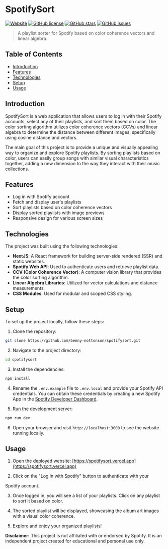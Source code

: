 # SpotifySort

[![Website](https://img.shields.io/website?label=Check%20it%20out&style=flat-square&url=https%3A%2F%2Fspotifysort.vercel.app)](https://spotifysort.vercel.app)
[![GitHub license](https://img.shields.io/github/license/benny-nottonson/spotifysort?style=flat-square)](https://github.com/benny-nottonson/spotifysort/blob/master/LICENSE)
[![GitHub stars](https://img.shields.io/github/stars/benny-nottonson/spotifysort?style=flat-square)](https://github.com/benny-nottonson/spotifysort/stargazers)
[![GitHub issues](https://img.shields.io/github/issues/benny-nottonson/spotifysort?style=flat-square)](https://github.com/benny-nottonson/spotifysort/issues)

> A playlist sorter for Spotify based on color coherence vectors and linear algebra.

## Table of Contents

- [Introduction](#introduction)
- [Features](#features)
- [Technologies](#technologies)
- [Setup](#setup)
- [Usage](#usage)

## Introduction

SpotifySort is a web application that allows users to log in with their Spotify accounts, select any of their playlists, and sort them based on color. The color sorting algorithm utilizes color coherence vectors (CCVs) and linear algebra to determine the distance between different images, specifically using cosine distance and vectors.

The main goal of this project is to provide a unique and visually appealing way to organize and explore Spotify playlists. By sorting playlists based on color, users can easily group songs with similar visual characteristics together, adding a new dimension to the way they interact with their music collections.

## Features

- Log in with Spotify account
- Fetch and display user's playlists
- Sort playlists based on color coherence vectors
- Display sorted playlists with image previews
- Responsive design for various screen sizes

## Technologies

The project was built using the following technologies:

- **NextJS**: A React framework for building server-side rendered (SSR) and static websites.
- **Spotify Web API**: Used to authenticate users and retrieve playlist data.
- **CCV (Color Coherence Vector)**: A computer vision library that provides the color sorting algorithm.
- **Linear Algebra Libraries**: Utilized for vector calculations and distance measurements.
- **CSS Modules**: Used for modular and scoped CSS styling.

## Setup

To set up the project locally, follow these steps:

1. Clone the repository:

```bash
git clone https://github.com/benny-nottonson/spotifysort.git
```

2. Navigate to the project directory:

```bash
cd spotifysort
```

3. Install the dependencies:

```bash
npm install
```

4. Rename the `.env.example` file to `.env.local` and provide your Spotify API credentials. You can obtain these credentials by creating a new Spotify App in the [Spotify Developer Dashboard](https://developer.spotify.com/dashboard).

5. Run the development server:

```bash
npm run dev
```

6. Open your browser and visit `http://localhost:3000` to see the website running locally.

## Usage

1. Open the deployed website: [https://spotifysort.vercel.app](https://spotifysort.vercel.app)

2. Click on the "Log in with Spotify" button to authenticate with your

 Spotify account.

3. Once logged in, you will see a list of your playlists. Click on any playlist to sort it based on color.

4. The sorted playlist will be displayed, showcasing the album art images with a visual color coherence.

5. Explore and enjoy your organized playlists!

**Disclaimer:** This project is not affiliated with or endorsed by Spotify. It is an independent project created for educational and personal use only.
